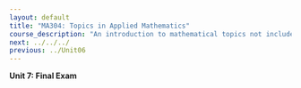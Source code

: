 ```yaml
---
layout: default
title: "MA304: Topics in Applied Mathematics"
course_description: "An introduction to mathematical topics not included in the standard coursework, delivered by topics and projects chosen by the student."
next: ../../../
previous: ../Unit06
---
```

**Unit 7: Final Exam** <span id="7"></span> 
